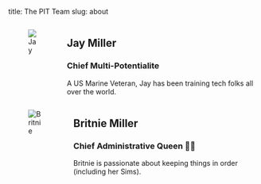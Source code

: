 title: The PIT Team
slug: about

<section class="level">

<div class="level-item">
<div class="columns box">
<div class="column is-3">
<figure class="is-child image is-128x128">
    <img class="is-rounded" src="https://s3-us-west-2.amazonaws.com/kjaymiller/images/kjaymiller_profile_photo.JPG" alt="Jay">
</figure>
</div>

<div class="column is-8">
<div>
<h2 class="title is-3 has-text-info">
Jay Miller
</h2>
</div>
<div>
<h3 class="subtitle is-4">Chief Multi-Potentialite</h3>
</div>
<p>
A US Marine Veteran, Jay has been training tech folks all over the world.
</p>
</div>
</div>
</div>
</div>

<div class="level-item">
<div class="columns box">
<div class="column is-3">
<figure class="is-child image is-128x128">
<img class="is-rounded" src="https://s3-us-west-2.amazonaws.com/kjaymiller/images/britnie_profile_photo_edit.png" alt="Britnie">
</figure>
</div>
<div class="column is-8">
<div>
<h2 class="title is-3 has-text-info">
Britnie Miller
</h2>
</div>
<div>
<h3 class="subtitle is-4">
Chief Administrative Queen 👸🏼
</h3>
</div>
<p>
Britnie is passionate about keeping things in order (including her Sims).
</p>
</div>
</div>
</div>
</div>
</div>

